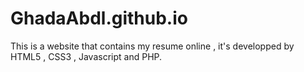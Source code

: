 # GhadaAbdl.github.io

This is a website that contains my resume online , it's developped by HTML5 , CSS3 , Javascript and PHP.

